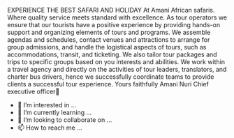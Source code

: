 EXPERIENCE THE BEST SAFARI AND HOLIDAY
At Amani African safaris.
Where quality  service meets standard with excellence.
As tour operators we ensure that our tourists have a positive experience by providing hands-on support and organizing elements of tours and programs. We assemble agendas and schedules, contact venues and attractions to arrange for group admissions, and handle the logistical aspects of tours, such as accommodations, transit, and ticketing. We also tailor tour packages and trips to specific groups based on you interests and abilities.
We work within a travel agency and directly on the activities of tour leaders, translators, and charter bus drivers, hence we successfully coordinate teams to provide clients a successful tour experience.
Yours faithfully
Amani Nuri
Chief executive officer👋
- 👀 I’m interested in ...
- 🌱 I’m currently learning ...
- 💞️ I’m looking to collaborate on ...
- 📫 How to reach me ...

<!---
AmaniNuri/AmaniNuri is a ✨ special ✨ repository because its `README.md` (this file) appears on your GitHub profile.
You can click the Preview link to take a look at your changes.
--->
